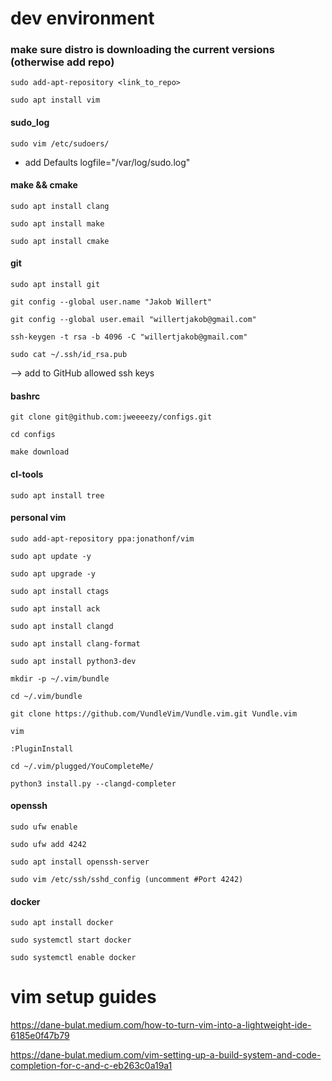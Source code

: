 # dev environment

### make sure distro is downloading the current versions (otherwise add repo)

    sudo add-apt-repository <link_to_repo>

    sudo apt install vim

#### sudo_log

    sudo vim /etc/sudoers/

- add Defaults logfile="/var/log/sudo.log"

#### make && cmake

    sudo apt install clang
    
    sudo apt install make

    sudo apt install cmake

#### git

    sudo apt install git

    git config --global user.name "Jakob Willert"

    git config --global user.email "willertjakob@gmail.com"

    ssh-keygen -t rsa -b 4096 -C "willertjakob@gmail.com"

    sudo cat ~/.ssh/id_rsa.pub

--> add to GitHub allowed ssh keys

#### bashrc

    git clone git@github.com:jweeeezy/configs.git

    cd configs

    make download

#### cl-tools

    sudo apt install tree

#### personal vim

    sudo add-apt-repository ppa:jonathonf/vim

    sudo apt update -y

    sudo apt upgrade -y

    sudo apt install ctags

    sudo apt install ack

    sudo apt install clangd

    sudo apt install clang-format

    sudo apt install python3-dev

    mkdir -p ~/.vim/bundle

    cd ~/.vim/bundle

    git clone https://github.com/VundleVim/Vundle.vim.git Vundle.vim

    vim

    :PluginInstall

    cd ~/.vim/plugged/YouCompleteMe/

    python3 install.py --clangd-completer

#### openssh

    sudo ufw enable

    sudo ufw add 4242

    sudo apt install openssh-server

    sudo vim /etc/ssh/sshd_config (uncomment #Port 4242)

#### docker

    sudo apt install docker

    sudo systemctl start docker

    sudo systemctl enable docker

# vim setup guides

https://dane-bulat.medium.com/how-to-turn-vim-into-a-lightweight-ide-6185e0f47b79

https://dane-bulat.medium.com/vim-setting-up-a-build-system-and-code-completion-for-c-and-c-eb263c0a19a1
